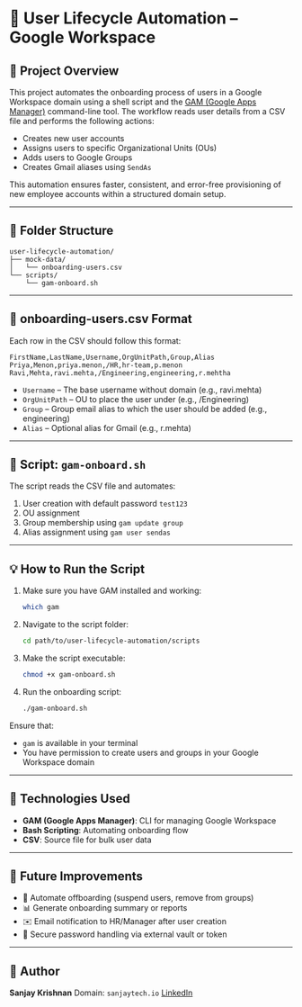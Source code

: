 # 🔄 User Lifecycle Automation – Google Workspace

## 📌 Project Overview

This project automates the onboarding process of users in a Google Workspace domain using a shell script and the [GAM (Google Apps Manager)](https://github.com/GAM-team/GAM) command-line tool. The workflow reads user details from a CSV file and performs the following actions:

* Creates new user accounts
* Assigns users to specific Organizational Units (OUs)
* Adds users to Google Groups
* Creates Gmail aliases using `SendAs`

This automation ensures faster, consistent, and error-free provisioning of new employee accounts within a structured domain setup.

---

## 📁 Folder Structure

```
user-lifecycle-automation/
├── mock-data/
│   └── onboarding-users.csv
└── scripts/
    └── gam-onboard.sh
```

---

## 📄 onboarding-users.csv Format

Each row in the CSV should follow this format:

```
FirstName,LastName,Username,OrgUnitPath,Group,Alias
Priya,Menon,priya.menon,/HR,hr-team,p.menon
Ravi,Mehta,ravi.mehta,/Engineering,engineering,r.mehtha
```

* `Username` – The base username without domain (e.g., ravi.mehta)
* `OrgUnitPath` – OU to place the user under (e.g., /Engineering)
* `Group` – Group email alias to which the user should be added (e.g., engineering)
* `Alias` – Optional alias for Gmail (e.g., r.mehta)

---

## 🔧 Script: `gam-onboard.sh`

The script reads the CSV file and automates:

1. User creation with default password `test123`
2. OU assignment
3. Group membership using `gam update group`
4. Alias assignment using `gam user sendas`

---

## 💡 How to Run the Script

1. Make sure you have GAM installed and working:

   ```bash
   which gam
   ```

2. Navigate to the script folder:

   ```bash
   cd path/to/user-lifecycle-automation/scripts
   ```

3. Make the script executable:

   ```bash
   chmod +x gam-onboard.sh
   ```

4. Run the onboarding script:

   ```bash
   ./gam-onboard.sh
   ```

Ensure that:

* `gam` is available in your terminal
* You have permission to create users and groups in your Google Workspace domain

---

## 🧰 Technologies Used

* **GAM (Google Apps Manager)**: CLI for managing Google Workspace
* **Bash Scripting**: Automating onboarding flow
* **CSV**: Source file for bulk user data

---

## 🔮 Future Improvements

* 🔁 Automate offboarding (suspend users, remove from groups)
* 📊 Generate onboarding summary or reports
* ✉️ Email notification to HR/Manager after user creation
* 🔐 Secure password handling via external vault or token

---

## 👤 Author

**Sanjay Krishnan**
Domain: `sanjaytech.io`
[LinkedIn](https://www.linkedin.com/in/sanjay-krishnan-aa985b134/)
